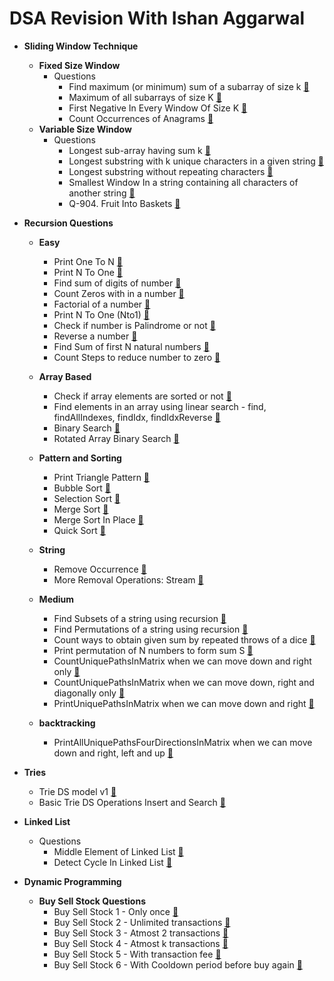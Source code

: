 # DSA Revision With Ishan Aggarwal

* **Sliding Window Technique**
    * **Fixed Size Window**
        - Questions
            * Find maximum (or minimum) sum of a subarray of size
              k [:link:](/src/main/java/sliding_window/fixed/MaximumSumOfAllSubarrayOfSizeK.java)
            * Maximum of all subarrays of size
              K [:link:](/src/main/java/sliding_window/fixed/MaximumElementOfEachSubarrayOfSizeK.java)
            * First Negative In Every Window Of Size
              K [:link:](/src/main/java/sliding_window/fixed/FirstNegativeOfEachSubarrayOfSizeK.java)
            * Count Occurrences of Anagrams [:link:](/src/main/java/sliding_window/fixed/CountAnagrams.java)
    * **Variable Size Window**
        - Questions
            * Longest sub-array having sum
              k [:link:](/src/main/java/sliding_window/variable/LongestSubarrayWithGivenSumK.java)
            * Longest substring with k unique characters in a given
              string [:link:](/src/main/java/sliding_window/variable/LongestSubstringWithKUniqueChars.java)
            * Longest substring without repeating
              characters [:link:](/src/main/java/sliding_window/variable/LongestSubstringWithAllUniqueChars.java)
            * Smallest Window In a string containing all characters of another
              string [:link:](/src/main/java/sliding_window/variable/SmallestSubstringContainingAllCharsFromPattern.java)
            * Q-904. Fruit Into Baskets [:link:](/src/main/java/sliding_window/variable/MaxFruitsIntoTwoBaskets.java)

* **Recursion Questions**
    - **Easy**
        * Print One To N [:link:](/src/main/java/recursion/easy/PrintOneToN.java)
        * Print N To One [:link:](/src/main/java/recursion/easy/PrintNToOne.java)
        * Find sum of digits of number [:link:](/src/main/java/recursion/easy/DigitSum.java)
        * Count Zeros with in a number [:link:](/src/main/java/recursion/easy/CountZeros.java)
        * Factorial of a number [:link:](/src/main/java/recursion/easy/Fact.java)
        * Print N To One (Nto1) [:link:](/src/main/java/recursion/easy/Nto1.java)
        * Check if number is Palindrome or not [:link:](/src/main/java/recursion/easy/Palindrome.java)
        * Reverse a number [:link:](/src/main/java/recursion/easy/Reverse.java)
        * Find Sum of first N natural numbers [:link:](/src/main/java/recursion/easy/Sum.java)
        * Count Steps to reduce number to zero [:link:](/src/main/java/recursion/easy/Steps.java)
    - **Array Based**
        * Check if array elements are sorted or not [:link:](/src/main/java/recursion/array/Sorted.java)
        * Find elements in an array using linear search - find, findAllIndexes, findIdx,
          findIdxReverse [:link:](/src/main/java/recursion/array/Find.java)
        * Binary Search [:link:](/src/main/java/recursion/array/BS.java)
        * Rotated Array Binary Search [:link:](/src/main/java/recursion/array/RBS.java)
    - **Pattern and Sorting**
        * Print Triangle Pattern [:link:](/src/main/java/recursion/pattern/Triangle.java)
        * Bubble Sort [:link:](/src/main/java/recursion/sorting/BubbleSort.java)
        * Selection Sort [:link:](/src/main/java/recursion/sorting/SelectionSort.java)
        * Merge Sort [:link:](/src/main/java/recursion/sorting/MergeSort.java)
        * Merge Sort In Place [:link:](/src/main/java/recursion/sorting/MergeSortInPlace.java)
        * Quick Sort [:link:](/src/main/java/recursion/sorting/QuickSortInPlace.java)
    - **String**
        * Remove Occurrence [:link:](/src/main/java/recursion/string/RemoveOccurrence.java)
        * More Removal Operations: Stream [:link:](/src/main/java/recursion/string/Stream.java)

    - **Medium**
        * Find Subsets of a string using recursion [:link:](/src/main/java/recursion/medium/FindSubsets.java)
        * Find Permutations of a string using
          recursion [:link:](/src/main/java/recursion/medium/FindPermutations.java)
        * Count ways to obtain given sum by repeated throws of a
          dice [:link:](/src/main/java/recursion/medium/PrintWaysToFindDiceTargetSum.java)
        * Print permutation of N numbers to form sum
          S [:link:](/src/main/java/recursion/medium/PrintPermutationsOfNNumbersToFindGivenSum.java)
        * CountUniquePathsInMatrix when we can move down and right
          only [:link:](/src/main/java/recursion/medium/CountUniquePathsInMatrix.java)
        * CountUniquePathsInMatrix when we can move down, right and diagonally
          only [:link:](/src/main/java/recursion/medium/CountUniquePathsInMatrixWhenMoveDRD.java)
        * PrintUniquePathsInMatrix when we can move down and
          right [:link:](/src/main/java/recursion/medium/PrintUniquePathsInMatrix.java)

    - **backtracking**
        * PrintAllUniquePathsFourDirectionsInMatrix when we can move down and
          right, left and
          up [:link:](/src/main/java/recursion/backtracking/PrintAllUniquePathsFourDirectionsInMatrix.java)


* **Tries**
    * Trie DS model v1 [:link:](/src/main/java/tries/TrieNode.java)
    * Basic Trie DS Operations Insert and Search [:link:](/src/main/java/tries/TrieSolution.java)

* **Linked List**
    - Questions
        * Middle Element of Linked List [:link:](/src/main/java/linked_list/MiddleElementOfLinkedList.java)
        * Detect Cycle In Linked List [:link:](/src/main/java/linked_list/DetectCycleInLinkedList.java)


* **Dynamic Programming**
    * **Buy Sell Stock Questions**
        * Buy Sell Stock 1 - Only once [:link:](/src/main/java/dynamic_programming/buy_sell_stock/BuySellStock1.java)
        * Buy Sell Stock 2 - Unlimited
          transactions [:link:](/src/main/java/dynamic_programming/buy_sell_stock/BuySellStock2.java)
        * Buy Sell Stock 3 - Atmost 2
          transactions [:link:](/src/main/java/dynamic_programming/buy_sell_stock/BuySellStock3.java)
        * Buy Sell Stock 4 - Atmost k
          transactions [:link:](/src/main/java/dynamic_programming/buy_sell_stock/BuySellStock4.java)
        * Buy Sell Stock 5 - With transaction
          fee [:link:](/src/main/java/dynamic_programming/buy_sell_stock/BuySellStock5.java)
        * Buy Sell Stock 6 - With Cooldown period before buy
          again [:link:](/src/main/java/dynamic_programming/buy_sell_stock/BuySellStock6.java)
